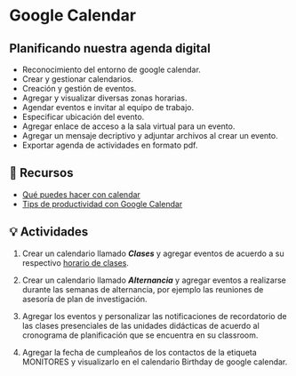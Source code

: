 # Google Calendar

## Planificando nuestra agenda digital
- Reconocimiento del entorno de google calendar.
- Crear y gestionar calendarios.
- Creación y gestión de eventos.
- Agregar y visualizar diversas zonas horarias.
- Agendar eventos e invitar al equipo de trabajo.
- Especificar ubicación del evento.
- Agregar enlace de acceso a la sala virtual para un evento.
- Agregar un mensaje decriptivo y adjuntar archivos al crear un evento.
- Exportar agenda de actividades en formato pdf.


## :orange_book: Recursos
- [Qué puedes hacer con calendar](https://support.google.com/a/users/answer/9302892)
- [Tips de productividad con Google Calendar](https://youtu.be/QQKHhri48Ps)


## :bulb: Actividades
1. Crear un calendario llamado ***Clases*** y agregar eventos de acuerdo a su respectivo [horario de clases](https://docs.google.com/spreadsheets/d/1XBrTj8lYZAO06IsDppZ_FAaHVcNwVz-cljyPi_1uk3g/edit?usp=sharing).
   
2. Crear un calendario llamado ***Alternancia*** y agregar eventos a realizarse durante las semanas de alternancia, por ejemplo las reuniones de asesoría de plan de investigación.
   
3. Agregar los eventos y personalizar las notificaciones de recordatorio de las clases presenciales de las unidades didácticas de acuerdo al cronograma de planificación que se encuentra en su classroom.

4. Agregar la fecha de cumpleaños de los contactos de la etiqueta MONITORES y visualizarlo en el calendario Birthday de google calendar.